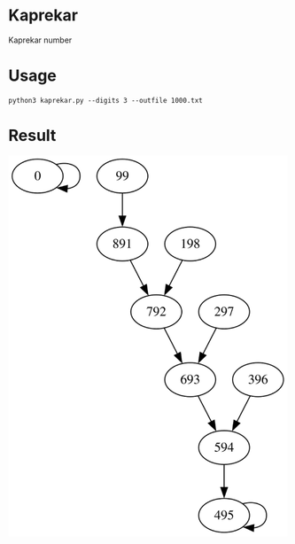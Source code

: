 # Kaprekar
Kaprekar number

# Usage
```shell
python3 kaprekar.py --digits 3 --outfile 1000.txt
```

# Result
![kaprekar_1000](./pics/1000.svg)
